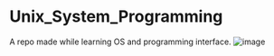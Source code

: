 # Unix_System_Programming
A repo made while learning OS and programming interface. 
![image](https://github.com/zkrguan/Unix_System_Programming/assets/97544709/15653e6b-66e2-4cba-be58-da5bbf9855e0)

